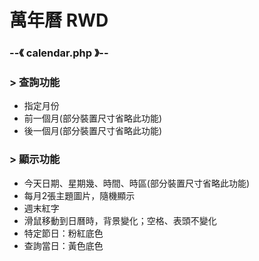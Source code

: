# 萬年曆 RWD 
### --《 calendar.php 》-- 

###  > 查詢功能

 - 指定月份  
 - 前一個月(部分裝置尺寸省略此功能)  
 - 後一個月(部分裝置尺寸省略此功能)  
###  > 顯示功能
 - 今天日期、星期幾、時間、時區(部分裝置尺寸省略此功能)
 - 每月2張主題圖片，隨機顯示
 - 週末紅字
 - 滑鼠移動到日曆時，背景變化；空格、表頭不變化
 - 特定節日：粉紅底色
 - 查詢當日：黃色底色


